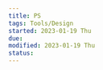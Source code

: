 ```yaml
---
title: PS
tags: Tools/Design    
started: 2023-01-19 Thu
due: 
modified: 2023-01-19 Thu
status: 
---
```


